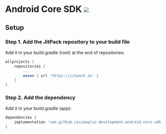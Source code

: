 # Android Core SDK <img src="https://img.shields.io/github/v/release/visionplus-development/android-core-sdk.svg?label=latest"/>

## Setup
### Step 1. Add the JitPack repository to your build file
Add it in your build.gradle (root) at the end of repositories:
```groovy
allprojects {
	repositories {
		...
		maven { url 'https://jitpack.io' }
	}
}
```
### Step 2. Add the dependency
Add it in your build.gradle (app):
```groovy
dependencies {
	implementation 'com.github.visionplus-development:android-core-sdk:$latest_version'
}
```

